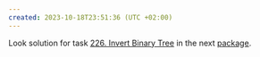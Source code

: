 ```yaml
---
created: 2023-10-18T23:51:36 (UTC +02:00)
---
```

Look solution for task [226. Invert Binary Tree](https://leetcode.com/problems/invert-binary-tree/?envType=study-plan-v2&envId=top-interview-150) in the next
[package](../../../../../LeetCode/LeetCode_75_Level_2/Day_6_Tree/Easy/Invert_Binary_Tree/Solution.java).